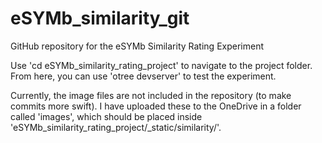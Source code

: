 # eSYMb_similarity_git
 GitHub repository for the eSYMb Similarity Rating Experiment

Use 'cd eSYMb_similarity_rating_project' to navigate to the project folder. From here, you can use 'otree devserver' to test the experiment.

Currently, the image files are not included in the repository (to make commits more swift). I have uploaded these to the OneDrive in a folder called 'images', which should be placed inside 'eSYMb_similarity_rating_project/_static/similarity/'.